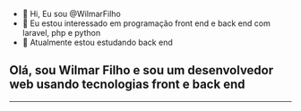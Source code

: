 - 👋 Hi, Eu sou @WilmarFilho
- 👀 Eu estou interessado em programação front end e back end com laravel, php e python
- 🌱 Atualmente estou estudando back end 


<h2> Olá, sou Wilmar Filho e sou um desenvolvedor web usando tecnologias front e back end</h2>
<hr>

<!---
WilmarFilho/WilmarFilho is a ✨ special ✨ repository because its `README.md` (this file) appears on your GitHub profile.
You can click the Preview link to take a look at your changes.
--->
